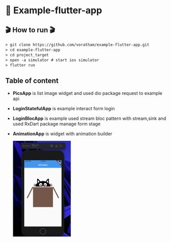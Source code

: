 # 📱 Example-flutter-app 

## 🎬 **How to run** 🎬
```shell
> git clone https://github.com/voratham/example-flutter-app.git
> cd example-flutter-app
> cd project_target
> open -a simulator # start ios simulator
> flutter run
```

## **Table of content**
- **PicsApp** is list image widget and used dio package request to example api
- **LoginStatefulApp** is example interact form login 
- **LoginBlocApp** is example used stream bloc pattern with stream,sink and used RxDart package manage form stage
- **AnimationApp** is widget with animation builder

    <img src="./images/animation.png" width="auto" height="300px" alt="example-exmaple-animation-app" />
